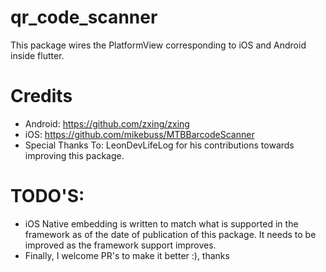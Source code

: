 # qr_code_scanner
This package wires the PlatformView corresponding to iOS and Android inside flutter.

# Credits
* Android: https://github.com/zxing/zxing
* iOS: https://github.com/mikebuss/MTBBarcodeScanner
* Special Thanks To: LeonDevLifeLog for his contributions towards improving this package.

# TODO'S:
* iOS Native embedding is written to match what is supported in the framework as of the date of publication of this package. It needs to be improved as the framework support improves.
* Finally, I welcome PR's to make it better :), thanks